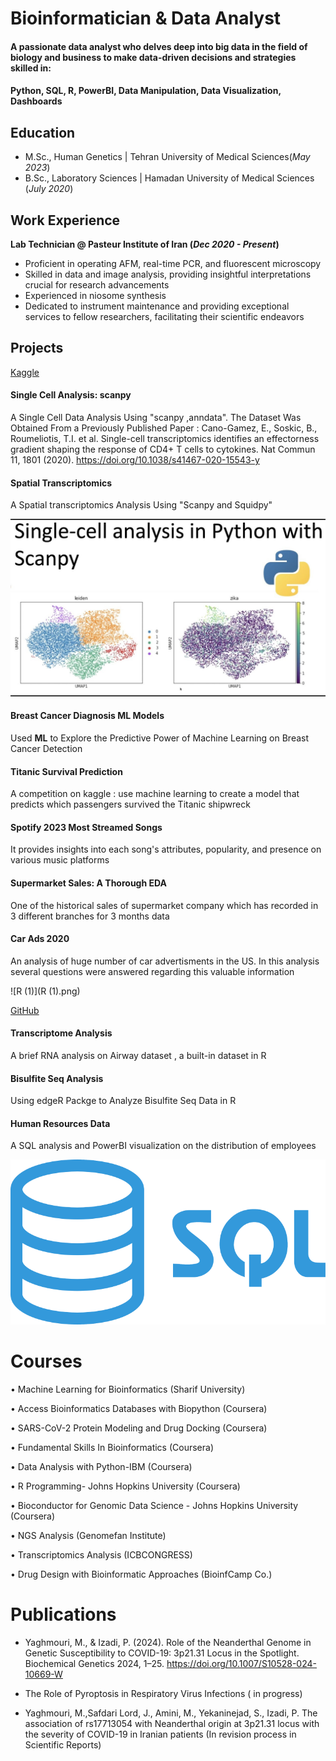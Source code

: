 # Bioinformatician & Data Analyst

#### A passionate data analyst who delves deep into big data in the field of biology and business to make data-driven decisions and strategies skilled in: 
#### Python, SQL, R, PowerBI, Data Manipulation, Data Visualization, Dashboards 

## Education
- M.Sc., Human Genetics	| Tehran University of Medical Sciences(_May 2023_)	 			        		
- B.Sc., Laboratory Sciences | Hamadan University of Medical Sciences (_July 2020_)

## Work Experience
**Lab Technician @ Pasteur Institute of Iran (_Dec 2020 - Present_)** 
- Proficient in operating AFM, real-time PCR, and fluorescent microscopy
- Skilled in data and image analysis, providing insightful interpretations crucial for research advancements
- Experienced in niosome synthesis
- Dedicated to instrument maintenance and providing exceptional services to fellow researchers, facilitating their scientific endeavors


## Projects
[Kaggle](https://www.kaggle.com/mohammadyaghmouri)




#### Single Cell Analysis: scanpy

A Single Cell Data Analysis Using "scanpy ,anndata". The Dataset Was Obtained From a Previously Published Paper : Cano-Gamez, E., Soskic, B., Roumeliotis, T.I. et al. Single-cell transcriptomics identifies an effectorness gradient shaping the response of CD4+ T cells to cytokines. Nat Commun 11, 1801 (2020). https://doi.org/10.1038/s41467-020-15543-y

#### Spatial Transcriptomics 
A Spatial transcriptomics Analysis Using "Scanpy and Squidpy"




![R](R.jpeg)

#### Breast Cancer Diagnosis ML Models

Used **ML** to Explore the Predictive Power of Machine Learning on Breast Cancer Detection



#### Titanic Survival Prediction
A competition on kaggle : use machine learning to create a model that predicts which passengers survived the Titanic shipwreck

#### Spotify 2023 Most Streamed Songs
It provides insights into each song's attributes, popularity, and presence on various music platforms

#### Supermarket Sales: A Thorough EDA
One of the historical sales of supermarket company which has recorded in 3 different branches for 3 months data
#### Car Ads 2020
An analysis of huge number of car advertisments in the US. In this analysis several questions were answered regarding this valuable information

![R (1)](R (1).png)

[GitHub](https://www.github.com/BioGenGeek)

#### Transcriptome Analysis
A brief RNA analysis on Airway dataset , a built-in dataset in R

#### Bisulfite Seq Analysis
Using edgeR Packge to Analyze Bisulfite Seq Data in R

#### Human Resources Data
A SQL analysis and PowerBI visualization on the distribution of employees 

![sql](sql.png)

# Courses
•	Machine Learning for Bioinformatics (Sharif University) 

•	Access Bioinformatics Databases with Biopython (Coursera)

•	SARS-CoV-2 Protein Modeling and Drug Docking (Coursera)

•	Fundamental Skills In Bioinformatics (Coursera)

•	Data Analysis with Python-IBM (Coursera)

•	R Programming- Johns Hopkins University (Coursera)

•	Bioconductor for Genomic Data Science - Johns Hopkins University (Coursera) 

•	NGS Analysis (Genomefan Institute) 

•	Transcriptomics Analysis (ICBCONGRESS) 

•	Drug Design with Bioinformatic Approaches (BioinfCamp Co.)


# Publications
- Yaghmouri, M., & Izadi, P. (2024). Role of the Neanderthal Genome in Genetic Susceptibility to COVID-19: 3p21.31 Locus in the Spotlight. Biochemical Genetics 2024, 1–25. https://doi.org/10.1007/S10528-024-10669-W
  
- The Role of Pyroptosis in Respiratory Virus Infections ( in progress)

- Yaghmouri, M.,Safdari Lord, J., Amini, M., Yekaninejad, S., Izadi, P. The association of rs17713054 with Neanderthal origin at 3p21.31 locus with the severity of COVID-19 in Iranian patients (In revision process in Scientific Reports)

